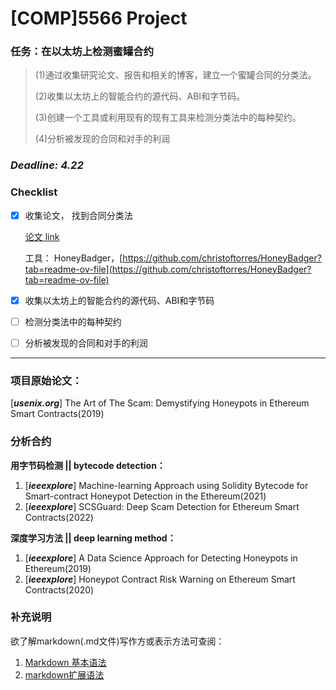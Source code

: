 # [COMP]5566 Project

### 任务：在以太坊上检测蜜罐合约
> 
> (1)通过收集研究论文、报告和相关的博客，建立一个蜜罐合同的分类法。
> 
> (2)收集以太坊上的智能合约的源代码、ABI和字节码。
> 
> (3)创建一个工具或利用现有的现有工具来检测分类法中的每种契约。
> 
> (4)分析被发现的合同和对手的利润
> 

### **_Deadline: 4.22_**

### Checklist

- [x] 收集论文， 找到合同分类法

  [论文 link](https://docs.qq.com/sheet/DY3pDVFhkcXFKb0dN?folder=&from_page=doc_list_new_smartsheet&templateId=31795&create_type=2&aid_position=templatemall&aid_pos=templatemall&tab=BB08J2&u=2435e4f6a686417dae3a02522c0f82eb)

  工具： HoneyBadger，[https://github.com/christoftorres/HoneyBadger?tab=readme-ov-file](https://github.com/christoftorres/HoneyBadger?tab=readme-ov-file)

- [x] 收集以太坊上的智能合约的源代码、ABI和字节码

- [ ] 检测分类法中的每种契约

- [ ] 分析被发现的合同和对手的利润

---

### 项目原始论文：

[**_usenix.org_**] The Art of The Scam: Demystifying Honeypots in Ethereum Smart Contracts(2019)


### 分析合约

**用字节码检测 || bytecode detection：**

1. [**_ieeexplore_**] Machine-learning Approach using Solidity Bytecode for Smart-contract Honeypot Detection in the Ethereum(2021)
2. [**_ieeexplore_**] SCSGuard: Deep Scam Detection for Ethereum Smart Contracts(2022)

**深度学习方法 || deep learning method：**

1. [**_ieeexplore_**] A Data Science Approach for Detecting Honeypots in Ethereum(2019)
2. [**_ieeexplore_**] Honeypot Contract Risk Warning on Ethereum Smart Contracts(2020)


### 补充说明

欲了解markdown(.md文件)写作方或表示方法可查阅：
1. [Markdown 基本语法](https://markdown.com.cn/basic-syntax/ "markdown基础语法")
2. [markdown扩展语法](https://markdown.com.cn/extended-syntax/ "markdown扩展语法")

